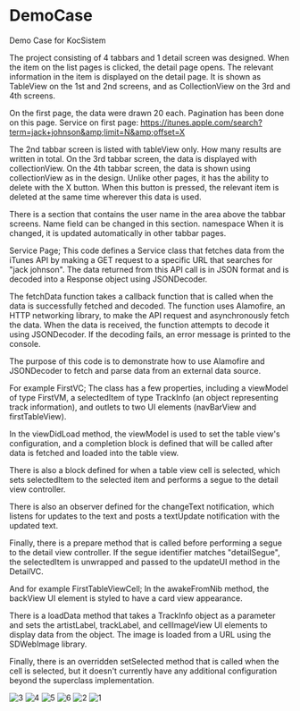 # DemoCase
Demo Case for KocSistem

The project consisting of 4 tabbars and 1 detail screen was designed.
When the item on the list pages is clicked, the detail page opens. The relevant information in the item is displayed on the detail page.
It is shown as TableView on the 1st and 2nd screens, and as CollectionView on the 3rd and 4th screens.

On the first page, the data were drawn 20 each. Pagination has been done on this page.
Service on first page: https://itunes.apple.com/search?term=jack+johnson&amp;limit=N&amp;offset=X


The 2nd tabbar screen is listed with tableView only. How many results are written in total.
On the 3rd tabbar screen, the data is displayed with collectionView.
On the 4th tabbar screen, the data is shown using collectionView as in the design.
Unlike other pages, it has the ability to delete with the X button. 
When this button is pressed, the relevant item is deleted at the same time wherever this data is used.

There is a section that contains the user name in the area above the tabbar screens. Name field can be changed in this section. namespace
When it is changed, it is updated automatically in other tabbar pages.

Service Page;
This code defines a Service class that fetches data from the iTunes API by making a GET request to a specific URL that searches for "jack johnson". 
The data returned from this API call is in JSON format and is decoded into a Response object using JSONDecoder.

The fetchData function takes a callback function that is called when the data is successfully fetched and decoded. 
The function uses Alamofire, an HTTP networking library, to make the API request and asynchronously fetch the data. 
When the data is received, the function attempts to decode it using JSONDecoder. If the decoding fails, an error message is printed to the console.

The purpose of this code is to demonstrate how to use Alamofire and JSONDecoder to fetch and parse data from an external data source.

For example FirstVC;
The class has a few properties, including a viewModel of type FirstVM, a selectedItem of type TrackInfo (an object representing track information), and outlets to two UI elements (navBarView and firstTableView).

In the viewDidLoad method, the viewModel is used to set the table view's configuration, and a completion block is defined that will be called after data is fetched and loaded into the table view. 

There is also a block defined for when a table view cell is selected, which sets selectedItem to the selected item and performs a segue to the detail view controller.

There is also an observer defined for the changeText notification, which listens for updates to the text and posts a textUpdate notification with the updated text.

Finally, there is a prepare method that is called before performing a segue to the detail view controller. 
If the segue identifier matches "detailSegue", the selectedItem is unwrapped and passed to the updateUI method in the DetailVC.

And for example FirstTableViewCell;
In the awakeFromNib method, the backView UI element is styled to have a card view appearance.

There is a loadData method that takes a TrackInfo object as a parameter and sets the artistLabel, trackLabel, and cellImageView UI elements to display data from the object. 
The image is loaded from a URL using the SDWebImage library.

Finally, there is an overridden setSelected method that is called when the cell is selected, but it doesn't currently have any additional configuration beyond the superclass implementation.

![3](https://user-images.githubusercontent.com/44609894/224569771-5461a771-713e-48dd-80cf-8a75537dbd92.png)
![4](https://user-images.githubusercontent.com/44609894/224569774-260662ad-2c80-4b2e-a3c8-30bd739a90c3.png)
![5](https://user-images.githubusercontent.com/44609894/224569776-a0f915dc-c0ca-428a-b87e-6c6022edd9e9.png)
![6](https://user-images.githubusercontent.com/44609894/224569777-40563c9f-f615-4830-9607-628f189fe68c.png)
![2](https://user-images.githubusercontent.com/44609894/224569783-2af2426e-4a4b-4fbf-b5ad-dc17ca0ce704.png)
![1](https://user-images.githubusercontent.com/44609894/224569784-ec891b42-f9bd-4c26-bf50-913d17a57f78.png)


